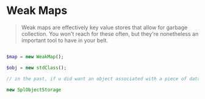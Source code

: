 # Weak Maps

> Weak maps are effectively key value stores that allow for garbage collection. You won't reach for these often, but they're nonetheless an important tool to have in your belt.

```php

$map = new WeakMap();

$obj = new stdClass();

// in the past, if u did want an object associated with a piece of data

new SplObjectStorage
```
